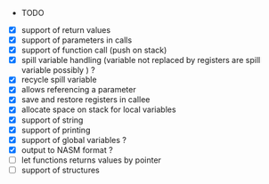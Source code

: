 -   TODO

*   [x] support of return values
*   [x] support of parameters in calls
*   [x] support of function call (push on stack)
*   [x] spill variable handling (variable not replaced by registers are spill variable possibly ) ?
*   [x] recycle spill variable
*   [x] allows referencing a parameter
*   [x] save and restore registers in callee
*   [x] allocate space on stack for local variables
*   [x] support of string
*   [x] support of printing
*   [x] support of global variables ?
*   [x] output to NASM format ?
*   [ ] let functions returns values by pointer
*   [ ] support of structures
